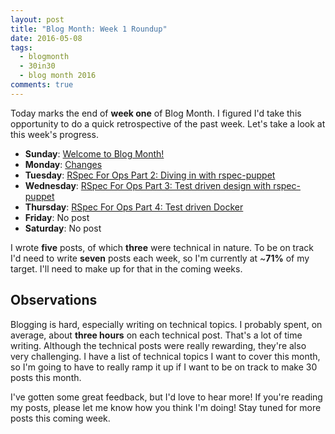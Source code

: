 ```yaml
---
layout: post
title: "Blog Month: Week 1 Roundup"
date: 2016-05-08
tags:
  - blogmonth
  - 30in30
  - blog month 2016
comments: true
---
```


Today marks the end of **week one** of Blog Month. I figured I'd take this opportunity to do a quick retrospective of the past week. Let's take a look at this week's progress.

- **Sunday**: [Welcome to Blog Month!](http://blog.danzil.io/2016/05/01/welcome-to-blog-month.html)
- **Monday**: [Changes](http://blog.danzil.io/2016/05/02/changes.html)
- **Tuesday**: [RSpec For Ops Part 2: Diving in with rspec-puppet](http://blog.danzil.io/2016/05/03/rspec-for-ops-rspec-puppet.html)
- **Wednesday**: [RSpec For Ops Part 3: Test driven design with rspec-puppet](http://blog.danzil.io/2016/05/04/rspec-for-ops-test-driven-design.html)
- **Thursday**: [RSpec For Ops Part 4: Test driven Docker](http://blog.danzil.io/2016/05/05/rspec-for-ops-test-driven-docker.html)
- **Friday**: No post
- **Saturday**: No post

I wrote **five** posts, of which **three** were technical in nature. To be on track I'd need to write **seven** posts each week, so I'm currently at ~**71%** of my target. I'll need to make up for that in the coming weeks.

## Observations
Blogging is hard, especially writing on technical topics. I probably spent, on average, about **three hours** on each technical post. That's a lot of time writing. Although the technical posts were really rewarding, they're also very challenging. I have a list of technical topics I want to cover this month, so I'm going to have to really ramp it up if I want to be on track to make 30 posts this month.

I've gotten some great feedback, but I'd love to hear more! If you're reading my posts, please let me know how you think I'm doing! Stay tuned for more posts this coming week.
